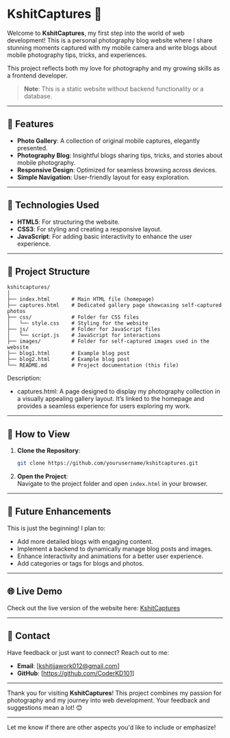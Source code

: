 # KshitCaptures 📸  

Welcome to **KshitCaptures**, my first step into the world of web development! This is a personal photography blog website where I share stunning moments captured with my mobile camera and write blogs about mobile photography tips, tricks, and experiences.  

This project reflects both my love for photography and my growing skills as a frontend developer.  

> **Note**: This is a static website without backend functionality or a database.  

---

## 🌟 Features  

- **Photo Gallery**: A collection of original mobile captures, elegantly presented.  
- **Photography Blog**: Insightful blogs sharing tips, tricks, and stories about mobile photography.  
- **Responsive Design**: Optimized for seamless browsing across devices.  
- **Simple Navigation**: User-friendly layout for easy exploration.  

---

## 🔧 Technologies Used  

- **HTML5**: For structuring the website.  
- **CSS3**: For styling and creating a responsive layout.  
- **JavaScript**: For adding basic interactivity to enhance the user experience.  

---

## 📂 Project Structure  

```
kshitcaptures/  
│  
├── index.html       # Main HTML file (homepage)  
├── captures.html    # Dedicated gallery page showcasing self-captured photos  
├── css/             # Folder for CSS files  
│   └── style.css    # Styling for the website  
├── js/              # Folder for JavaScript files  
│   └── script.js    # JavaScript for interactions  
├── images/          # Folder for self-captured images used in the website  
├── blog1.html       # Example blog post  
├── blog2.html       # Example blog post  
└── README.md        # Project documentation (this file)
```  
Description:
 - captures.html: A page designed to display my photography collection in a visually appealing gallery layout. It’s linked to the homepage and provides a seamless experience for users exploring my work.
---

## 🚀 How to View  

1. **Clone the Repository**:  
   ```bash  
   git clone https://github.com/yourusername/kshitcaptures.git  
   ```  
2. **Open the Project**:  
   Navigate to the project folder and open `index.html` in your browser.  

---

## 🎯 Future Enhancements  

This is just the beginning! I plan to:  
- Add more detailed blogs with engaging content.  
- Implement a backend to dynamically manage blog posts and images.  
- Enhance interactivity and animations for a better user experience.  
- Add categories or tags for blogs and photos.  

---

## 🌐 Live Demo  

Check out the live version of the website here: [KshitCaptures](https://kshitcaptures.netlify.app/)  

---

## 📧 Contact  

Have feedback or just want to connect? Reach out to me:  
- **Email**: [kshitijawork012@gmail.com]  
- **GitHub**: [https://github.com/CoderKD101]    

---

Thank you for visiting **KshitCaptures**! This project combines my passion for photography and my journey into web development. Your feedback and suggestions mean a lot! 😊  

---  

Let me know if there are other aspects you'd like to include or emphasize!
